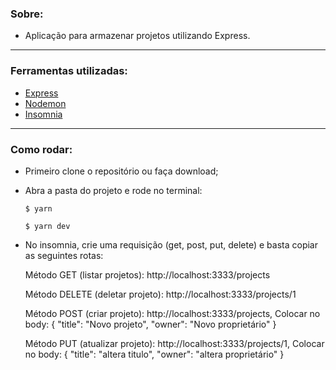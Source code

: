 ### Sobre:

- Aplicação para armazenar projetos utilizando Express.

---

### Ferramentas utilizadas:

- [Express](https://expressjs.com/)
- [Nodemon](https://nodemon.io/)
- [Insomnia](https://insomnia.rest/)

---

### Como rodar:

- Primeiro clone o repositório ou faça download;
- Abra a pasta do projeto e rode no terminal:

  `$ yarn`

  `$ yarn dev`

- No insomnia, crie uma requisição (get, post, put, delete) e basta copiar as seguintes rotas:

  Método GET (listar projetos): http://localhost:3333/projects

  Método DELETE (deletar projeto): http://localhost:3333/projects/1

  Método POST (criar projeto): http://localhost:3333/projects,
      		Colocar no body: 
          {
      				"title": "Novo projeto",
              "owner": "Novo proprietário"
      		}

  Método PUT (atualizar projeto): http://localhost:3333/projects/1,
      		Colocar no body: 
          {
      				"title": "altera titulo",
              "owner": "altera proprietário"
      		}